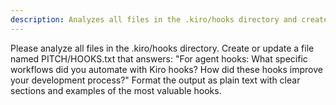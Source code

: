 ```yaml
---
description: Analyzes all files in the .kiro/hooks directory and creates a summary of automated workflows
---
```

Please analyze all files in the .kiro/hooks directory. Create or update a file named PITCH/HOOKS.txt that answers: "For agent hooks: What specific workflows did you automate with Kiro hooks? How did these hooks improve your development process?" Format the output as plain text with clear sections and examples of the most valuable hooks.